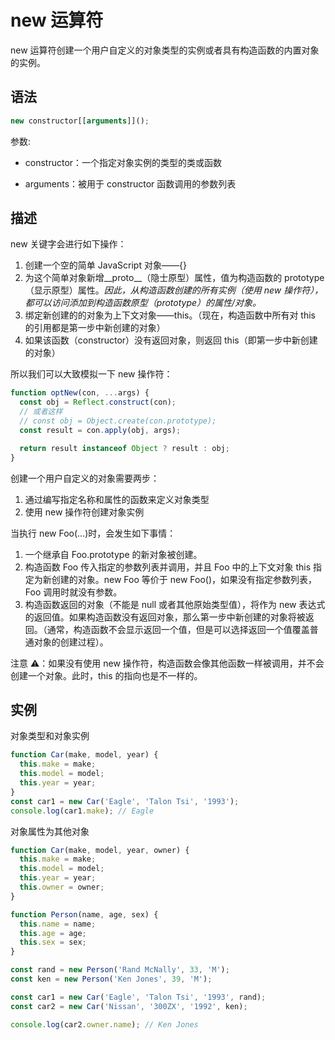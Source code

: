 # new 运算符

new 运算符创建一个用户自定义的对象类型的实例或者具有构造函数的内置对象的实例。

## 语法

```js
new constructor[[arguments]]();
```

参数:

- constructor：一个指定对象实例的类型的类或函数

- arguments：被用于 constructor 函数调用的参数列表

## 描述

new 关键字会进行如下操作：

1. 创建一个空的简单 JavaScript 对象——{}
2. 为这个简单对象新增\_\_proto\_\_（隐士原型）属性，值为构造函数的 prototype（显示原型）属性。_因此，从构造函数创建的所有实例（使用 new 操作符），都可以访问添加到构造函数原型（prototype）的属性/对象。_
3. 绑定新创建的的对象为上下文对象——this。（现在，构造函数中所有对 this 的引用都是第一步中新创建的对象）
4. 如果该函数（constructor）没有返回对象，则返回 this（即第一步中新创建的对象）

所以我们可以大致模拟一下 new 操作符：

```js
function optNew(con, ...args) {
  const obj = Reflect.construct(con);
  // 或者这样
  // const obj = Object.create(con.prototype);
  const result = con.apply(obj, args);

  return result instanceof Object ? result : obj;
}
```

创建一个用户自定义的对象需要两步：

1. 通过编写指定名称和属性的函数来定义对象类型
2. 使用 new 操作符创建对象实例

当执行 new Foo(…)时，会发生如下事情：

1. 一个继承自 Foo.prototype 的新对象被创建。
2. 构造函数 Foo 传入指定的参数列表并调用，并且 Foo 中的上下文对象 this 指定为新创建的对象。new Foo 等价于 new Foo()，如果没有指定参数列表，Foo 调用时就没有参数。
3. 构造函数返回的对象（不能是 null 或者其他原始类型值），将作为 new 表达式的返回值。如果构造函数没有返回对象，那么第一步中新创建的对象将被返回。（通常，构造函数不会显示返回一个值，但是可以选择返回一个值覆盖普通对象的创建过程）。

注意 ⚠️：如果没有使用 new 操作符，构造函数会像其他函数一样被调用，并不会创建一个对象。此时，this 的指向也是不一样的。

## 实例

对象类型和对象实例

```js
function Car(make, model, year) {
  this.make = make;
  this.model = model;
  this.year = year;
}
const car1 = new Car('Eagle', 'Talon Tsi', '1993');
console.log(car1.make); // Eagle
```

对象属性为其他对象

```js
function Car(make, model, year, owner) {
  this.make = make;
  this.model = model;
  this.year = year;
  this.owner = owner;
}

function Person(name, age, sex) {
  this.name = name;
  this.age = age;
  this.sex = sex;
}

const rand = new Person('Rand McNally', 33, 'M');
const ken = new Person('Ken Jones', 39, 'M');

const car1 = new Car('Eagle', 'Talon Tsi', '1993', rand);
const car2 = new Car('Nissan', '300ZX', '1992', ken);

console.log(car2.owner.name); // Ken Jones
```
